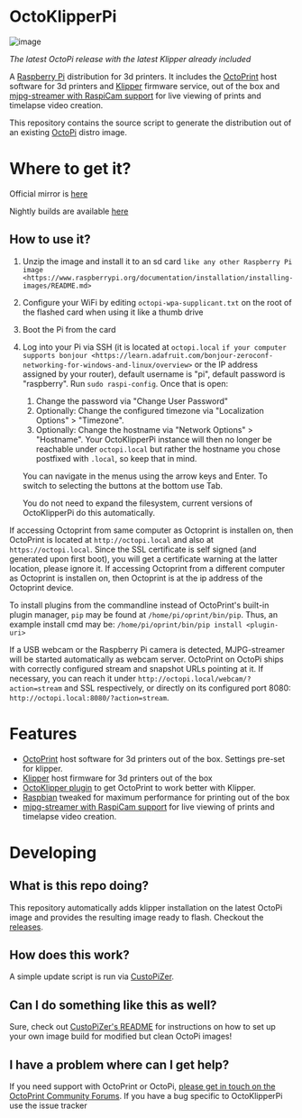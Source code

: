 # OctoKlipperPi
![image](https://raw.githubusercontent.com/guysoft/OctoKlipperPi/main/media/OctoKlipperPi.png)

*The latest OctoPi release with the latest Klipper already included*

A [Raspberry Pi](http://www.raspberrypi.org/) distribution for 3d printers. It includes the [OctoPrint](http://octoprint.org) host software for 3d printers and [Klipper](https://github.com/KevinOConnor/klipper/) firmware service, out of the box and [mjpg-streamer with RaspiCam support](https://github.com/jacksonliam/mjpg-streamer) for live viewing of prints and timelapse video creation.

This repository contains the source script to generate the distribution out of an existing [OctoPi](https://github.com/guysoft/OctoPi/) distro image.

# Where to get it?

Official mirror is [here](https://github.com/guysoft/OctoKlipperPi/releases)

Nightly builds are available [here](https://github.com/guysoft/OctoKlipperPi/actions/workflows/build.yml)

## How to use it?

1. Unzip the image and install it to an sd card `like any other Raspberry Pi image <https://www.raspberrypi.org/documentation/installation/installing-images/README.md>`
2. Configure your WiFi by editing ``octopi-wpa-supplicant.txt`` on the root of the flashed card when using it like a thumb drive
3. Boot the Pi from the card
4. Log into your Pi via SSH (it is located at ``octopi.local`` `if your computer supports bonjour <https://learn.adafruit.com/bonjour-zeroconf-networking-for-windows-and-linux/overview>` or the IP address assigned by your router), default username is "pi", default password is "raspberry". Run ``sudo raspi-config``. Once that is open:

    1. Change the password via "Change User Password"
    2. Optionally: Change the configured timezone via "Localization Options" > "Timezone".
    3. Optionally: Change the hostname via "Network Options" > "Hostname". Your OctoKlipperPi instance will then no longer be reachable under `octopi.local` but rather the hostname you chose postfixed with `.local`, so keep that in mind.
  
   You can navigate in the menus using the arrow keys and Enter. To switch to selecting the buttons at the bottom use Tab.
   
   You do not need to expand the filesystem, current versions of OctoKlipperPi do this automatically.

If accessing Octoprint from same computer as Octoprint is installen on, then OctoPrint is located at `http://octopi.local` and also at `https://octopi.local`. Since the SSL certificate is self signed (and generated upon first boot), you will get a certificate warning at the latter location, please ignore it.
If accessing Octoprint from a different computer as Octoprint is installen on, then Octoprint is at the ip address of the Octoprint device.

To install plugins from the commandline instead of OctoPrint's built-in plugin manager, ```pip``` may be found at ```/home/pi/oprint/bin/pip```.  Thus, an example install cmd may be: ```/home/pi/oprint/bin/pip install <plugin-uri>```

If a USB webcam or the Raspberry Pi camera is detected, MJPG-streamer will be started automatically as webcam server. OctoPrint on OctoPi ships with correctly configured stream and snapshot URLs pointing at it. If necessary, you can reach it under `http://octopi.local/webcam/?action=stream` and SSL respectively, or directly on its configured port 8080: `http://octopi.local:8080/?action=stream`.

# Features

* [OctoPrint](http://octoprint.org) host software for 3d printers out of the box. Settings pre-set for klipper.
* [Klipper](https://github.com/KevinOConnor/klipper/) host firmware for 3d printers out of the box
* [OctoKlipper plugin](https://plugins.octoprint.org/plugins/klipper/) to get OctoPrint to work better with Klipper.
* [Raspbian](http://www.raspbian.org/) tweaked for maximum performance for printing out of the box
* [mjpg-streamer with RaspiCam support](https://github.com/jacksonliam/mjpg-streamer) for live viewing of prints and timelapse video creation.


# Developing

## What is this repo doing?

This repository automatically adds klipper installation on the latest OctoPi image
and provides the resulting image ready to flash. Checkout the [releases](https://github.com/guysoft/OctoKlipperPi-CustoPiZer/releases).

## How does this work?

A simple update script is run via [CustoPiZer](https://github.com/OctoPrint/CustoPiZer).

## Can I do something like this as well?

Sure, check out [CustoPiZer's README](https://github.com/OctoPrint/CustoPiZer) for 
instructions on how to set up your own image build for modified but clean OctoPi images!

## I have a problem where can I get help?

If you need support with OctoPrint or OctoPi, [please get in touch on the OctoPrint Community Forums](https://community.octoprint.org).
If you have a bug specific to OctoKlipperPi use the issue tracker
